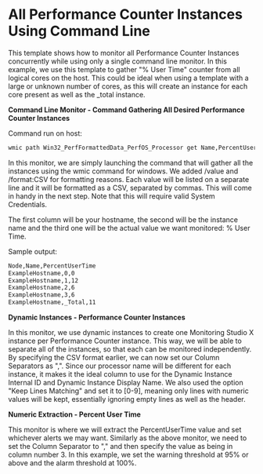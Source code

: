 <strong>All Performance Counter Instances Using Command Line</strong>
====================================================
This template shows how to monitor all Performance Counter Instances concurrently while using only a single command line monitor. In this example, we use this template to gather "% User Time" counter from all logical cores on the host. This could be ideal when using a template with a large or unknown number of cores, as this will create an instance for each core present as well as the _total instance.

<strong>Command Line Monitor - Command Gathering All Desired Performance Counter Instances</strong>

Command run on host:
```bash
wmic path Win32_PerfFormattedData_PerfOS_Processor get Name,PercentUserTime /value /format:CSV
```

In this monitor, we are simply launching the command that will gather all the instances using the wmic command for windows. We added /value and /format:CSV for formatting reasons. Each value will be listed on a separate line and it will be formatted as a CSV, separated by commas. This will come in handy in the next step. Note that this will require valid System Credentials.

The first column will be your hostname, the second will be the instance name and the third one will be the actual value we want monitored: % User Time.

Sample output:
```bash
Node,Name,PercentUserTime
ExampleHostname,0,0
ExampleHostname,1,12
ExampleHostname,2,6
ExampleHostname,3,6
ExampleHostname,_Total,11
```

<strong>Dynamic Instances - Performance Counter Instances</strong>

In this monitor, we use dynamic instances to create one Monitoring Studio X instance per Performance Counter instance. This way, we will be able to separate all of the instances, so that each can be monitored independently. By specifying the CSV format earlier, we can now set our Column Separators as ",". Since our processor name will be different for each instance, it makes it the ideal column to use for the Dynamic Instance Internal ID and Dynamic Instance Display Name. We also used the option "Keep Lines Matching" and set it to [0-9], meaning only lines with numeric values will be kept, essentially ignoring empty lines as well as the header.

<strong>Numeric Extraction - Percent User Time</strong>

This monitor is where we will extract the PercentUserTime value and set whichever alerts we may want. Similarly as the above monitor, we need to set the Column Separator to "," and then specify the value as being in column number 3. In this example, we set the warning threshold at 95% or above and the alarm threshold at 100%.
